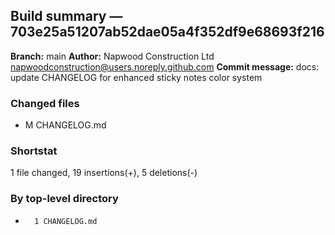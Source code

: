 ## Build summary — 703e25a51207ab52dae05a4f352df9e68693f216

**Branch:** main
**Author:** Napwood Construction Ltd <napwoodconstruction@users.noreply.github.com>
**Commit message:** docs: update CHANGELOG for enhanced sticky notes color system

### Changed files
 - M	CHANGELOG.md

### Shortstat
 1 file changed, 19 insertions(+), 5 deletions(-)

### By top-level directory
 -       1 CHANGELOG.md
